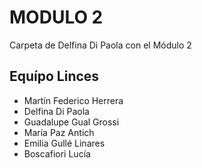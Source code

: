 # MODULO 2
Carpeta de Delfina Di Paola con el Módulo 2
## Equípo Linces

* Martín Federico Herrera
* Delfina Di Paola
* Guadalupe Gual Grossi
* María Paz Antich
* Emilia Gullé Linares
* Boscafiori Lucía 
